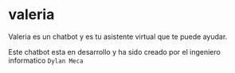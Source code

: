 # valeria

Valeria es un chatbot y es tu asistente virtual que te puede ayudar.

Este chatbot esta en desarrollo y ha sido creado por el ingeniero informatico ``` Dylan Meca ```

